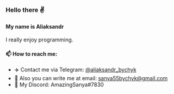 ### Hello there ✌️

#### My name is Aliaksandr

I really enjoy programming. 

#### 📫 How to reach me:
* :airplane: Contact me via Telegram: [@aliaksandr_bychyk](https://t.me/aliaksandr_bychyk)
* :e-mail: Also you can write me at email: sanya55bychyk@gmail.com
* :link: My Discord: AmazingSanya#7830
<!--
**AlexanderBychyk/AlexanderBychyk** is a ✨ _special_ ✨ repository because its `README.md` (this file) appears on your GitHub profile.

Here are some ideas to get you started:

- 🔭 I’m currently working on ...
- 🌱 I’m currently learning ...
- 👯 I’m looking to collaborate on ...
- 🤔 I’m looking for help with ...
- 💬 Ask me about ...
- 📫 How to reach me: ...
- 😄 Pronouns: ...
- ⚡ Fun fact: ...
-->
